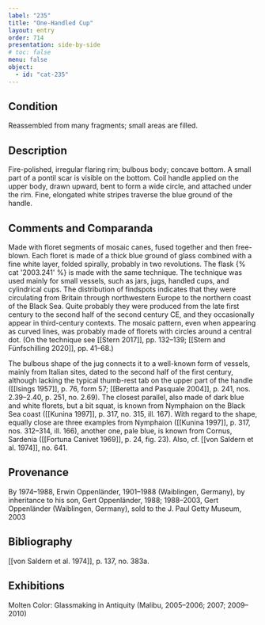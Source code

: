 ```yaml
---
label: "235"
title: "One-Handled Cup"
layout: entry
order: 714
presentation: side-by-side
# toc: false
menu: false
object:
  - id: "cat-235"
---
```


## Condition

Reassembled from many fragments; small areas are filled.

## Description

Fire-polished, irregular flaring rim; bulbous body; concave bottom. A small part of a pontil scar is visible on the bottom. Coil handle applied on the upper body, drawn upward, bent to form a wide circle, and attached under the rim. Fine, elongated white stripes traverse the blue ground of the handle.

## Comments and Comparanda

Made with floret segments of mosaic canes, fused together and then free-blown. Each floret is made of a thick blue ground of glass combined with a fine white layer, folded spirally, probably in two revolutions. The flask {% cat '2003.241' %} is made with the same technique. The technique was used mainly for small vessels, such as jars, jugs, handled cups, and cylindrical cups. The distribution of findspots indicates that they were circulating from Britain through northwestern Europe to the northern coast of the Black Sea. Quite probably they were produced from the late first century to the second half of the second century CE, and they occasionally appear in third-century contexts. The mosaic pattern, even when appearing as curved lines, was probably made of florets with circles around a central dot. (On the technique see [[Stern 2017]], pp. 132–139; [[Stern and Fünfschilling 2020]], pp. 41–68.)

The bulbous shape of the jug connects it to a well-known form of vessels, mainly from Italian sites, dated to the second half of the first century, although lacking the typical thumb-rest tab on the upper part of the handle ([[Isings 1957]], p. 76, form 57; [[Beretta and Pasquale 2004]], p. 241, nos. 2.39–2.40, p. 251, no. 2.69). The closest parallel, also made of dark blue and white florets, but a bit squat, is known from Nymphaion on the Black Sea coast ([[Kunina 1997]], p. 317, no. 315, ill. 167). With regard to the shape, equally close are three examples from Nymphaion ([[Kunina 1997]], p. 317, nos. 312–314, ill. 166), another one, pale blue, is known from Cornus, Sardenia ([[Fortuna Canivet 1969]], p. 24, fig. 23). Also, cf. [[von Saldern et al. 1974]], no. 641.

## Provenance

By 1974–1988, Erwin Oppenländer, 1901–1988 (Waiblingen, Germany), by inheritance to his son, Gert Oppenländer, 1988; 1988–2003, Gert Oppenländer (Waiblingen, Germany), sold to the J. Paul Getty Museum, 2003

## Bibliography

[[von Saldern et al. 1974]], p. 137, no. 383a.

## Exhibitions

Molten Color: Glassmaking in Antiquity (Malibu, 2005–2006; 2007; 2009–2010)